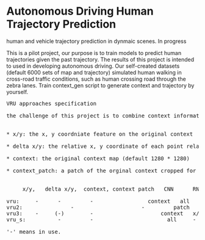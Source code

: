 # Autonomous Driving Human Trajectory Prediction
human and vehicle trajectory prediction in dynmaic scenes. In progress

This is a pilot project, our purpose is to train models to predict human trajectories given the past trajectory. The results of this project is intended to used in developing autonomous driving. Our self-created datasets (default 6000 sets of map and trajectory) simulated human walking in cross-road traffic conditions, such as human crossing road through the zebra lanes. Train context_gen script to generate context and trajectory by yourself.  


<pre>
VRU approaches specification

the challenge of this project is to combine context information with the trajectory information (x, y coordinate here) in predicting the future trajectory with RNN. Different approahces we've tried differ in their ways of encoding context info and combining with the trajecotory featuers. 


* x/y: the x, y coordniate feature on the original context

* delta x/y: the relative x, y coordinate of each point relative to its previous one on a trajectory

* context: the original context map (default 1280 * 1280)

* context_patch: a patch of the orginal context cropped for each data point on a trajectory as the center. for a training sample, the shape is usually (None, sequence_length, patch_size * patch_size)


	 x/y,   delta x/y,  context, context patch   CNN      RNN   fc

vru:	 -	    - 	      -		            context   all     -
vru2:               -                     -         patch     all     -
vru3:  	 -	   (-)	      -                     context   x/y (or x/y + delta x/y)    -
vru_s:   	    -	      -			              all     -

'-' means in use.

</pre>

